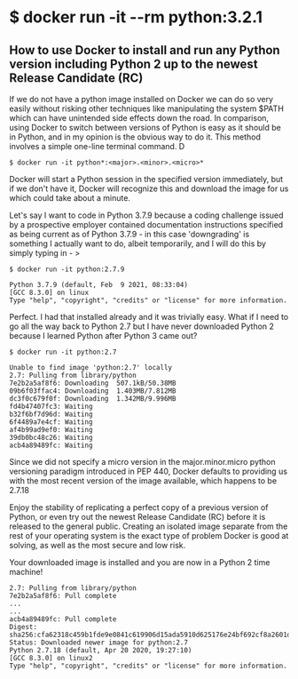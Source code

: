 # $ docker run -it --rm python:3.2.1
## How to use Docker to install and run any Python version including Python 2 up to the newest Release Candidate (RC)

If we do not have a python image installed on Docker we can do so very easily without risking other techniques like manipulating the system $PATH which can have unintended side effects down the road. In comparison, using Docker to switch between versions of Python is easy as it should be in Python, and in my opinion is the obvious way to do it. This method involves a simple one-line terminal command. D

```$ docker run -it python*:<major>.<minor>.<micro>*```

Docker will start a Python session in the specified version immediately, but if we don't have it, Docker will recognize this and download the image for us which could take about a minute.

Let's say I want to code in Python 3.7.9 because a coding challenge issued by a prospective employer contained documentation instructions specified as being current as of Python 3.7.9 - in this case 'downgrading' is something I actually want to do, albeit temporarily, and I will do this by simply typing in - >

```$ docker run -it python:2.7.9```

```
Python 3.7.9 (default, Feb  9 2021, 08:33:04) 
[GCC 8.3.0] on linux
Type "help", "copyright", "credits" or "license" for more information.
```

Perfect. I had that installed already and it was trivially easy. What if I need to go all the way back to Python 2.7 but I have never downloaded Python 2 because I learned Python after Python 3 came out?


```$ docker run -it python:2.7```

```
Unable to find image 'python:2.7' locally
2.7: Pulling from library/python
7e2b2a5af8f6: Downloading  507.1kB/50.38MB
09b6f03ffac4: Downloading  1.403MB/7.812MB
dc3f0c679f0f: Downloading  1.342MB/9.996MB
fd4b47407fc3: Waiting 
b32f6bf7d96d: Waiting 
6f4489a7e4cf: Waiting 
af4b99ad9ef0: Waiting 
39db0bc48c26: Waiting 
acb4a89489fc: Waiting 
```
Since we did not specify a micro version in the major.minor.micro python versioning paradigm introduced in PEP 440, Docker defaults to providing us with the most recent version of the image available, which happens to be 2.7.18


Enjoy the stability of replicating a perfect copy of a previous version of Python, or even try out the newest Release Candidate (RC) before it is released to the general public. Creating an isolated image separate from the rest of your operating system is the exact type of problem Docker is good at solving, as well as the most secure and low risk.

Your downloaded image is installed and you are now in a Python 2 time machine!

```
2.7: Pulling from library/python
7e2b2a5af8f6: Pull complete 
...
...
acb4a89489fc: Pull complete 
Digest: sha256:cfa62318c459b1fde9e0841c619906d15ada5910d625176e24bf692cf8a2601d
Status: Downloaded newer image for python:2.7
Python 2.7.18 (default, Apr 20 2020, 19:27:10) 
[GCC 8.3.0] on linux2
Type "help", "copyright", "credits" or "license" for more information.
```
